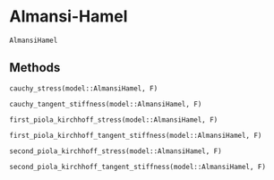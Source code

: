 # Almansi-Hamel

```@docs
AlmansiHamel
```

## Methods

```@docs
cauchy_stress(model::AlmansiHamel, F)
```

```@docs
cauchy_tangent_stiffness(model::AlmansiHamel, F)
```

```@docs
first_piola_kirchhoff_stress(model::AlmansiHamel, F)
```

```@docs
first_piola_kirchhoff_tangent_stiffness(model::AlmansiHamel, F)
```

```@docs
second_piola_kirchhoff_stress(model::AlmansiHamel, F)
```

```@docs
second_piola_kirchhoff_tangent_stiffness(model::AlmansiHamel, F)
```
